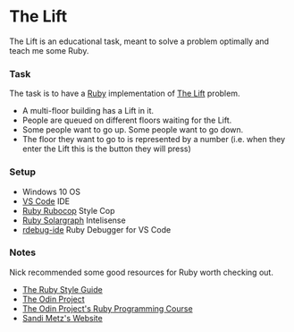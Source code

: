 # The Lift #
The Lift is an educational task, meant to solve a problem optimally and teach me some Ruby.

### Task ###
The task is to have a [Ruby](https://www.ruby-lang.org/en/) implementation of [The Lift](https://www.codewars.com/kata/58905bfa1decb981da00009e/ruby) problem.

* A multi-floor building has a Lift in it.
* People are queued on different floors waiting for the Lift.
* Some people want to go up. Some people want to go down.
* The floor they want to go to is represented by a number (i.e. when they enter the Lift this is the button they will press)

### Setup ###

* Windows 10 OS
* [VS Code](https://code.visualstudio.com/) IDE
* [Ruby Rubocop](https://marketplace.visualstudio.com/items?itemName=misogi.ruby-rubocop) Style Cop
* [Ruby Solargraph](https://marketplace.visualstudio.com/items?itemName=castwide.solargraph) Intelisense
* [rdebug-ide](https://dev.to/dnamsons/ruby-debugging-in-vscode-3bkj) Ruby Debugger for VS Code 

### Notes ###
Nick recommended some good resources for Ruby worth checking out.
* [The Ruby Style Guide](https://github.com/rubocop-hq/ruby-style-guide)
* [The Odin Project](https://www.theodinproject.com)
* [The Odin Project's Ruby Programming Course](https://www.theodinproject.com/courses/ruby-programming)
* [Sandi Metz's Website](https://sandimetz.com/)